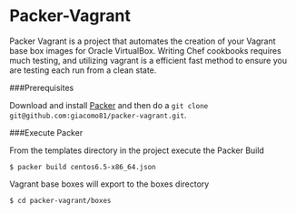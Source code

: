 # Packer-Vagrant

Packer Vagrant is a project that automates the creation of your Vagrant base box images for Oracle VirtualBox. Writing Chef cookbooks requires much testing, and utilizing vagrant is a efficient fast method to ensure you are testing each run from a clean state.

###Prerequisites

Download and install [Packer](http://packer.io) and then do a `git clone git@github.com:giacomo81/packer-vagrant.git`.

###Execute Packer

From the templates directory in the project execute the Packer Build    

    $ packer build centos6.5-x86_64.json

Vagrant base boxes will export to the boxes directory

    $ cd packer-vagrant/boxes



